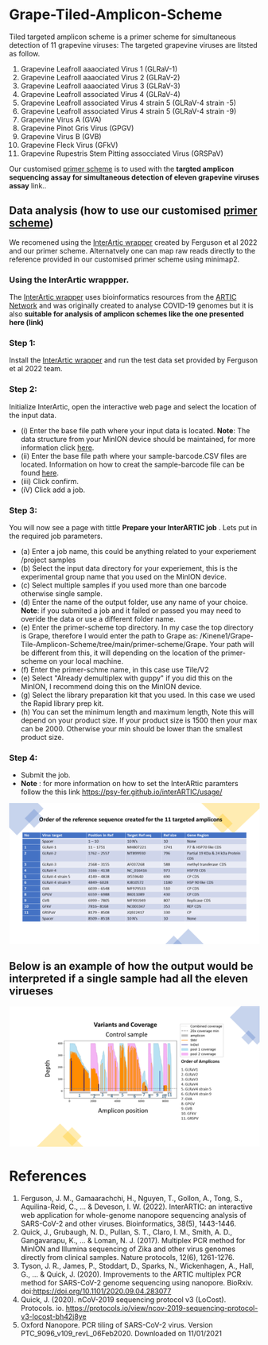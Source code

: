 # Grape-Tiled-Amplicon-Scheme
Tiled targeted amplicon scheme is a primer scheme for simultaneous detection of 11 grapevine viruses:
The targeted grapevine viruses are litsted as follow.
1. Grapevine Leafroll aaaociated Virus 1 (GLRaV-1)
2. Grapevine Leafroll aaaociated Virus 2 (GLRaV-2)
3. Grapevine Leafroll aaaociated Virus 3 (GLRaV-3)
4. Grapevine Leafroll associated Virus 4 (GLRaV-4)
5. Grapevine Leafroll associated Virus 4 strain 5 (GLRaV-4 strain -5)
6. Grapevine Leafroll associated Virus 4 strain 5 (GLRaV-4 strain -9)
7. Grapevine Virus A (GVA)
8. Grapevine Pinot Gris Virus (GPGV)
9. Grapevine Virus B (GVB)
10. Grapevine Fleck Virus (GFkV)
11. Grapevine Rupestris Stem Pitting assocciated Virus (GRSPaV)

Our customised [primer scheme](https://github.com/Kinene1/Grape-Tile-Amplicon-Scheme/tree/main/primer-scheme/Grape/Tile/V2) is to used with the **targted amplicon sequencing assay for simultaneous detection of eleven grapevine viruses assay** link..

## Data analysis (how to use our customised [primer scheme](https://github.com/Kinene1/Grape-Tile-Amplicon-Scheme/tree/main/primer-scheme/Grape/Tile/V2)) 
We recomened using the [InterArtic wrapper](https://github.com/Psy-Fer/interARTIC) created by Ferguson et al 2022 and our primer scheme. Alternatvely one can map raw reads directly to the reference provided in our customised primer scheme using minimap2. 

### Using the InterArtic wrappper. 
The [InterArtic wrapper](https://github.com/Psy-Fer/interARTIC) uses bioinformatics resources from the [ARTIC Network](https://github.com/artic-network/artic-ncov2019) and was originally created to analyse COVID-19 genomes but it is also **suitable for analysis of amplicon schemes like the one presented here (link)**

### Step 1: 
Install the [InterArtic wrapper](https://github.com/Psy-Fer/interARTIC) and run the test data set provided by Ferguson et al 2022  team. 

### Step 2: 
Initialize InterArtic,  open the interactive web page and select the location of the input data.
- (i) Enter the base file path where your input data is located. **Note**: The data structure from your MinION device should be maintained, for more information click [here](https://psy-fer.github.io/interARTIC/usage/#structure-of-input-data). 
- (ii) Enter the base file path where your sample-barcode.CSV files are located. Information on how to creat the sample-barcode file can be found [here](https://psy-fer.github.io/interARTIC/usage/#sample-barcode-manifest-file).
- (iii) Click confirm. 
- (iV) Click add a job.

### Step 3: 
You will now see a page with  tittle **Prepare your InterARTIC job** . Lets put in the required job parameters. 
- (a) Enter a job name, this could be anything related to your experiement /project samples
- (b) Select the input data directory for your experiement, this is the experimental group name that you used on the MinION device. 
- (c) Select multiple samples if you used more than one barcode otherwise single sample.
- (d) Enter the name of the output folder, use any name of your choice. **Note**: if you submited a job and it failed or passed you may need to overide the data or use a different folder name. 
- (e) Enter the primer-scheme top directory. In my case the top directory is Grape, therefore I would enter the path to Grape as: /Kinene1/Grape-Tile-Amplicon-Scheme/tree/main/primer-scheme/Grape. Your path will be different from this, it will depending on the location of the primer-scheme on your local machine. 
- (f) Enter the primer-schme name, in this case use Tile/V2
- (e) Select "Already demultiplex with guppy" if you did this on the MinION, I recommend doing this on the MinION device. 
- (g) Select the library preparation kit that you used. In this case we used the Rapid library prep kit.
- (h) You can set the minimum length and maximum length, Note this will depend on your product size. If your product size is 1500 then your max can be 2000. Otherwise your min should be lower than the smallest product size. 

### Step 4:
- Submit the job. 
- **Note** : for more information on how to set the InterARtic paramters follow the this link https://psy-fer.github.io/interARTIC/usage/

![The table showing the order of amplicons](https://github.com/Kinene1/Grape-Tile-Amplicon-Scheme/blob/main/Table%20of%20ref.png)
## Below is an example of how the output would be interpreted if a single sample had all the eleven virueses 
![the output_example](https://github.com/Kinene1/Grape-Tile-Amplicon-Scheme/blob/main/output_example.png)


# References 

1.	Ferguson, J. M., Gamaarachchi, H., Nguyen, T., Gollon, A., Tong, S., Aquilina-Reid, C., ... & Deveson, I. W. (2022). InterARTIC: an interactive web application for whole-genome nanopore sequencing analysis of SARS-CoV-2 and other viruses. Bioinformatics, 38(5), 1443-1446.
2.	Quick, J., Grubaugh, N. D., Pullan, S. T., Claro, I. M., Smith, A. D., Gangavarapu, K., ... & Loman, N. J. (2017). Multiplex PCR method for MinION and Illumina sequencing of Zika and other virus genomes directly from clinical samples. Nature protocols, 12(6), 1261-1276.
3.	Tyson, J. R., James, P., Stoddart, D., Sparks, N., Wickenhagen, A., Hall, G., ... & Quick, J. (2020). Improvements to the ARTIC multiplex PCR method for SARS-CoV-2 genome sequencing using nanopore. BioRxiv. doi:https://doi.org/10.1101/2020.09.04.283077
4.	Quick, J. (2020). nCoV-2019 sequencing protocol v3 (LoCost). Protocols. io. https://protocols.io/view/ncov-2019-sequencing-protocol-v3-locost-bh42j8ye
5.	Oxford Nanopore. PCR tiling of SARS-CoV-2 virus. Version PTC_9096_v109_revL_06Feb2020. Downloaded on 11/01/2021


